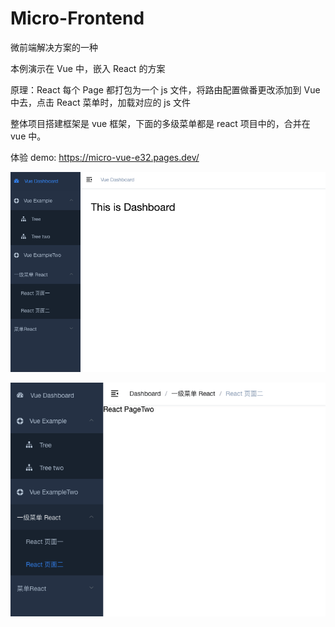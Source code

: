 # Micro-Frontend
微前端解决方案的一种

本例演示在 Vue 中，嵌入 React 的方案

原理：React 每个 Page 都打包为一个 js 文件，将路由配置做番更改添加到 Vue 中去，点击 React 菜单时，加载对应的 js 文件

整体项目搭建框架是 vue 框架，下面的多级菜单都是 react 项目中的，合并在 vue 中。

体验 demo: https://micro-vue-e32.pages.dev/

![vue](/assets/vue.png)

![react](/assets/react.png)
